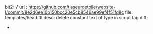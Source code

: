 bit2: √ 
url : https://github.com/tisseurdetoile/website-I/commit/8e2d6ee10b150bcc20e5cb8546ae99ef4f51fd8c
file: templates/head.ftl
desc: delete constant text of type in script tag
diff: 

-	<script type="text/javascript">
+ 	<script>